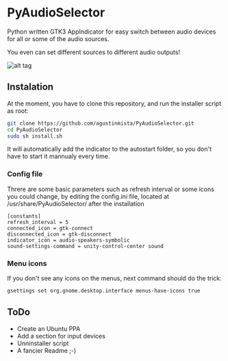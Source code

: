 # PyAudioSelector
Python written GTK3 AppIndicator for easy switch between audio devices for all or some of the audio sources.

You even can set different sources to different audio outputs!

![alt tag](http://i.imgur.com/jtHG9ic.png)

## Instalation
At the moment, you have to clone this repository, and run the installer script as root:

```bash
git clone https://github.com/agustinmista/PyAudioSelector.git
cd PyAudioSelector
sudo sh install.sh
```
It will automatically add the indicator to the autostart folder, so you don't have to start it mannualy every time.

### Config file
Threre are some basic parameters such as refresh interval or some icons you could change, by editing the config.ini file, located at /usr/share/PyAudioSelector/ after the installation

```
[constants]
refresh_interval = 5
connected_icon = gtk-connect
disconnected_icon = gtk-disconnect
indicator_icon = audio-speakers-symbolic
sound-settings-command = unity-control-center sound
```


### Menu icons
If you don't see any icons on the menus, next command should do the trick:

```bash
gsettings set org.gnome.desktop.interface menus-have-icons true
```

## ToDo
* Create an Ubuntu PPA
* Add a section for input devices
* Unninstaller script
* A fancier Readme ;-)
